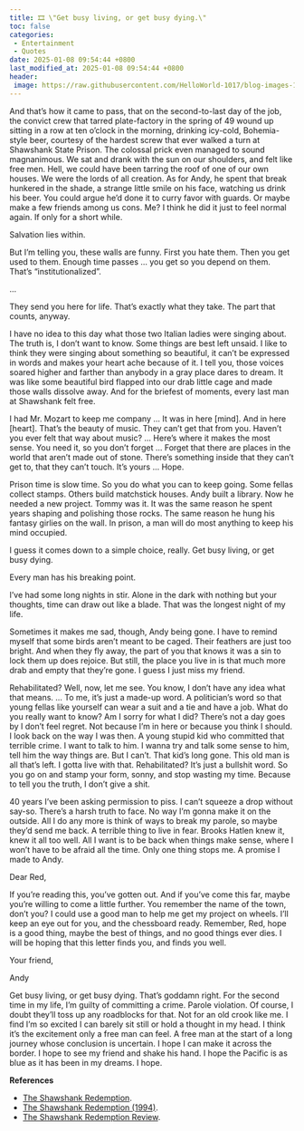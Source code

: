 ```yaml
---
title: 🎞️ \"Get busy living, or get busy dying.\"
toc: false
categories:
 - Entertainment
 - Quotes
date: 2025-01-08 09:54:44 +0800
last_modified_at: 2025-01-08 09:54:44 +0800
header:
 image: https://raw.githubusercontent.com/HelloWorld-1017/blog-images-1/main/imgs/202501081444566.jpg
---
```


<div class="quote--left" markdown="1">

And that’s how it came to pass, that on the second-to-last day of the job, the convict crew that tarred plate-factory in the spring of 49 wound up sitting in a row at ten o’clock in the morning, drinking icy-cold, Bohemia-style beer, courtesy of the hardest screw that ever walked a turn at Shawshank State Prison. The colossal prick even managed to sound magnanimous. We sat and drank with the sun on our shoulders, and felt like free men. Hell, we could have been tarring the roof of one of our own houses. We were the lords of all creation. As for Andy, he spent that break hunkered in the shade, a strange little smile on his face, watching us drink his beer. You could argue he’d done it to curry favor with guards. Or maybe make a few friends among us cons. Me? I think he did it just to feel normal again. If only for a short while.

</div>

<div class="quote--left" markdown="1">

Salvation lies within.

</div>

<div class="quote--left" markdown="1">

But I’m telling you, these walls are funny. First you hate them. Then you get used to them. Enough time passes ... you get so you depend on them. That’s “institutionalized”. 

...

They send you here for life. That’s exactly what they take. The part that counts, anyway.

</div>

<div class="quote--left" markdown="1">

I have no idea to this day what those two Italian ladies were singing about. The truth is, I don’t want to know. Some things are best left unsaid. I like to think they were singing about something so beautiful, it can’t be expressed in words and makes your heart ache because of it. I tell you, those voices soared higher and farther than anybody in a gray place dares to dream. It was like some beautiful bird flapped into our drab little cage and made those walls dissolve away. And for the briefest of moments, every last man at Shawshank felt free.

</div>

<div class="quote--left" markdown="1">

I had Mr. Mozart to keep me company ... It was in here [mind]. And in here [heart]. That’s the beauty of music. They can’t get that from you. Haven’t you ever felt that way about music? ... Here’s where it makes the most sense. You need it, so you don’t forget ... Forget that there are places in the world that aren’t made out of stone. There’s something inside that they can’t get to, that they can’t touch. It’s yours ... Hope. 

</div>

<div class="quote--left" markdown="1">

Prison time is slow time. So you do what you can to keep going. Some fellas collect stamps. Others build matchstick houses. Andy built a library. Now he needed a new project. Tommy was it. It was the same reason he spent years shaping and polishing those rocks. The same reason he hung his fantasy girlies on the wall. In prison, a man will do most anything to keep his mind occupied.

</div>

<div class="quote--left" markdown="1">

I guess it comes down to a simple choice, really. Get busy living, or get busy dying.

</div>

<div class="quote--left" markdown="1">

Every man has his breaking point.

</div>

<div class="quote--left" markdown="1">

I’ve had some long nights in stir. Alone in the dark with nothing but your thoughts, time can draw out like a blade. That was the longest night of my life.

</div>

<div class="quote--left" markdown="1">

Sometimes it makes me sad, though, Andy being gone. I have to remind myself that some birds aren’t meant to be caged. Their feathers are just too bright. And when they fly away, the part of you that knows it was a sin to lock them up does rejoice. But still, the place you live in is that much more drab and empty that they’re gone. I guess I just miss my friend.

</div>

<div class="quote--left" markdown="1">

Rehabilitated? Well, now, let me see. You know, I don’t have any idea what that means. ... To me, it’s just a made-up word. A politician’s word so that young fellas like yourself can wear a suit and a tie and have a job. What do you really want to know? Am I sorry for what I did? There’s not a day goes by I don’t feel regret. Not because I’m in here or because you think I should. I look back on the way I was then. A young stupid kid who committed that terrible crime. I want to talk to him. I wanna try and talk some sense to him, tell him the way things are. But I can’t. That kid’s long gone. This old man is all that’s left. I gotta live with that. Rehabilitated? It’s just a bullshit word. So you go on and stamp your form, sonny, and stop wasting my time. Because to tell you the truth, I don’t give a shit.

</div>

<div class="quote--left" markdown="1">

40 years I’ve been asking permission to piss. I can’t squeeze a drop without say-so. There’s a harsh truth to face. No way I’m gonna make it on the outside. All I do any more is think of ways to break my parole, so maybe they’d send me back. A terrible thing to live in fear. Brooks Hatlen knew it, knew it all too well. All I want is to be back when things make sense, where I won’t have to be afraid all the time. Only one thing stops me. A promise I made to Andy.

</div>

<div class="quote--left" markdown="1">

Dear Red,

If you’re reading this, you’ve gotten out. And if you’ve come this far, maybe you’re willing to come a little further. You remember the name of the town, don’t you? I could use a good man to help me get my project on wheels. I’ll keep an eye out for you, and the chessboard ready. Remember, Red, hope is a good thing, maybe the best of things, and no good things ever dies. I will be hoping that this letter finds you, and finds you well.

Your friend,

Andy

</div>

<div class="quote--left" markdown="1">

Get busy living, or get busy dying. That’s goddamn right. For the second time in my life, I’m guilty of committing a crime. Parole violation. Of course, I doubt they’ll toss up any roadblocks for that. Not for an old crook like me. I find I’m so excited I can barely sit still or hold a thought in my head. I think it’s the excitement only a free man can feel. A free man at the start of a long journey whose conclusion is uncertain. I hope I can make it across the border. I hope to see my friend and shake his hand. I hope the Pacific is as blue as it has been in my dreams. I hope.

</div>

**References**

- [The Shawshank Redemption](https://en.wikipedia.org/wiki/The_Shawshank_Redemption).
- [The Shawshank Redemption (1994)](https://www.imdb.com/title/tt0111161/).
- [The Shawshank Redemption Review](https://www.movierewind.com/2010/shawshank-redemption).
